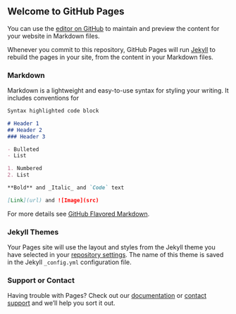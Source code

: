 ## Welcome to GitHub Pages

You can use the [editor on GitHub](https://github.com/umartaura/testing/edit/master/README.md) to maintain and preview the content for your website in Markdown files.

Whenever you commit to this repository, GitHub Pages will run [Jekyll](https://jekyllrb.com/) to rebuild the pages in your site, from the content in your Markdown files.

### Markdown

Markdown is a lightweight and easy-to-use syntax for styling your writing. It includes conventions for

```markdown
Syntax highlighted code block

# Header 1
## Header 2
### Header 3

- Bulleted
- List

1. Numbered
2. List

**Bold** and _Italic_ and `Code` text

[Link](url) and ![Image](src)
```

For more details see [GitHub Flavored Markdown](http://moonbirdtechnology.com/).

### Jekyll Themes

Your Pages site will use the layout and styles from the Jekyll theme you have selected in your [repository settings](http://moonbirdtechnology.com/). The name of this theme is saved in the Jekyll `_config.yml` configuration file.

### Support or Contact

Having trouble with Pages? Check out our [documentation](http://moonbirdtechnology.com//) or [contact support](http://moonbirdtechnology.com/) and we’ll help you sort it out.
